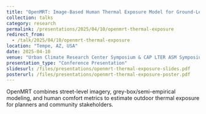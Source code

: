 ```yaml
---
title: "OpenMRT: Image-Based Human Thermal Exposure Model for Ground-Level Simulation"
collection: talks
category: research
permalink: /presentations/2025/04/10/openmrt-thermal-exposure
redirect_from:
  - /talk/2025/04/10/openmrt-thermal-exposure
location: "Tempe, AZ, USA"
date: 2025-04-10
venue: "Urban Climate Research Center Symposium & CAP LTER ASM Symposium"
presentation_type: "Conference Presentation"
slidesurl: /files/presentations/openmrt-thermal-exposure-slides.pdf
posterurl: /files/presentations/openmrt-thermal-exposure-poster.pdf
---
```

OpenMRT combines street-level imagery, grey-box/semi-empirical modeling, and human comfort metrics to estimate outdoor thermal exposure for planners and community stakeholders.